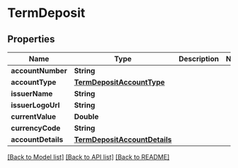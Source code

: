 # TermDeposit

## Properties
Name | Type | Description | Notes
------------ | ------------- | ------------- | -------------
**accountNumber** | **String** |  | 
**accountType** | [**TermDepositAccountType**](TermDepositAccountType.md) |  | 
**issuerName** | **String** |  | 
**issuerLogoUrl** | **String** |  | 
**currentValue** | **Double** |  | 
**currencyCode** | **String** |  | 
**accountDetails** | [**TermDepositAccountDetails**](TermDepositAccountDetails.md) |  | 

[[Back to Model list]](../README.md#documentation-for-models) [[Back to API list]](../README.md#documentation-for-api-endpoints) [[Back to README]](../README.md)


